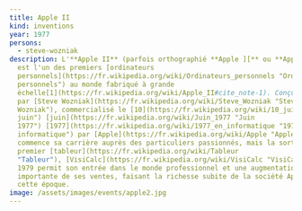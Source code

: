 ```yaml
---
title: Apple II
kind: inventions
year: 1977
persons:
  - steve-wozniak
description: L'**Apple II** (parfois orthographié **Apple ][** ou **Apple //**)
  est l'un des premiers [ordinateurs
  personnels](https://fr.wikipedia.org/wiki/Ordinateurs_personnels "Ordinateurs
  personnels") au monde fabriqué à grande
  échelle[1](https://fr.wikipedia.org/wiki/Apple_II#cite_note-1). Conçu
  par [Steve Wozniak](https://fr.wikipedia.org/wiki/Steve_Wozniak "Steve
  Wozniak"), commercialisé le [10](https://fr.wikipedia.org/wiki/10_juin "10
  juin") [juin](https://fr.wikipedia.org/wiki/Juin_1977 "Juin
  1977") [1977](https://fr.wikipedia.org/wiki/1977_en_informatique "1977 en
  informatique") par [Apple](https://fr.wikipedia.org/wiki/Apple "Apple"), il
  commence sa carrière auprès des particuliers passionnés, mais la sortie du
  premier [tableur](https://fr.wikipedia.org/wiki/Tableur
  "Tableur"), [VisiCalc](https://fr.wikipedia.org/wiki/VisiCalc "VisiCalc") en
  1979 permit son entrée dans le monde professionnel et une augmentation très
  importante de ses ventes, faisant la richesse subite de la société Apple à
  cette époque.
image: /assets/images/events/apple2.jpg
---
```

